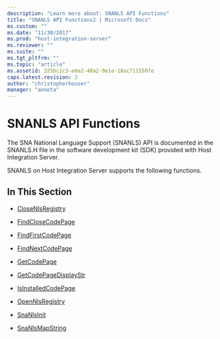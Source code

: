 ```yaml
---
description: "Learn more about: SNANLS API Functions"
title: "SNANLS API Functions2 | Microsoft Docs"
ms.custom: ""
ms.date: "11/30/2017"
ms.prod: "host-integration-server"
ms.reviewer: ""
ms.suite: ""
ms.tgt_pltfrm: ""
ms.topic: "article"
ms.assetid: 325bc1c3-e6e2-40a2-9e1e-18ac711550fe
caps.latest.revision: 3
author: "christopherhouser"
manager: "anneta"
---
```

# SNANLS API Functions
The SNA National Language Support (SNANLS) API is documented in the SNANLS.H file in the software development kit (SDK) provided with Host Integration Server.  
  
 SNANLS on Host Integration Server supports the following functions.  
  
## In This Section  
  
-   [CloseNlsRegistry](../core/closenlsregistry1.md)  
  
-   [FindCloseCodePage](../core/findclosecodepage2.md)  
  
-   [FindFirstCodePage](../core/findfirstcodepage1.md)  
  
-   [FindNextCodePage](../core/findnextcodepage1.md)  
  
-   [GetCodePage](../core/getcodepage1.md)  
  
-   [GetCodePageDisplayStr](../core/getcodepagedisplaystr2.md)  
  
-   [IsInstalledCodePage](../core/isinstalledcodepage1.md)  
  
-   [OpenNlsRegistry](../core/opennlsregistry2.md)  
  
-   [SnaNlsInit](../core/snanlsinit1.md)  
  
-   [SnaNlsMapString](../core/snanlsmapstring1.md)
